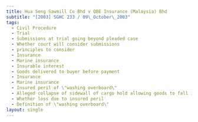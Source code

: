 ```yaml
---
title: Hua Seng Sawmill Co Bhd v QBE Insurance (Malaysia) Bhd
subtitle: "[2003] SGHC 233 / 09\_October\_2003"
tags:
  - Civil Procedure
  - Trial
  - Submissions at trial going beyond pleaded case
  - Whether court will consider submissions
  - principles to consider
  - Insurance
  - Marine insurance
  - Insurable interest
  - Goods delivered to buyer before payment
  - Insurance
  - Marine insurance
  - Insured peril of \"washing overboard\"
  - Alleged collapse of sidewall of cargo hold allowing goods to fall into sea
  - Whether loss due to insured peril
  - Definition of \"washing overboard\"
layout: single
---
```


